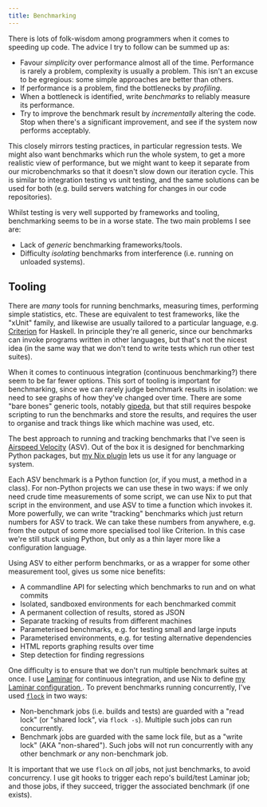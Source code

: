 ```yaml
---
title: Benchmarking
---
```


There is lots of folk-wisdom among programmers when it comes to speeding up
code. The advice I try to follow can be summed up as:

 - Favour *simplicity* over performance almost all of the time. Performance is
   rarely a problem, complexity is usually a problem. This isn't an excuse to be
   egregious: some simple approaches are better than others.
 - If performance is a problem, find the bottlenecks by *profiling*.
 - When a bottleneck is identified, write *benchmarks* to reliably measure its
   performance.
 - Try to improve the benchmark result by *incrementally* altering the code.
   Stop when there's a significant improvement, and see if the system now
   performs acceptably.

This closely mirrors testing practices, in particular regression tests. We might
also want benchmarks which run the whole system, to get a more realistic view of
performance, but we might want to keep it separate from our microbenchmarks so
that it doesn't slow down our iteration cycle. This is similar to integration
testing vs unit testing, and the same solutions can be used for both (e.g. build
servers watching for changes in our code repositories).

Whilst testing is very well supported by frameworks and tooling, benchmarking
seems to be in a worse state. The two main problems I see are:

 - Lack of *generic* benchmarking frameworks/tools.
 - Difficulty *isolating* benchmarks from interference (i.e. running on unloaded
   systems).

## Tooling ##

There are *many* tools for running benchmarks, measuring times, performing
simple statistics, etc. These are equivalent to test frameworks, like the
"xUnit" family, and likewise are usually tailored to a particular language, e.g.
[Criterion](http://www.serpentine.com/criterion/tutorial.html) for Haskell. In
principle they're all generic, since our benchmarks can invoke programs written
in other languages, but that's not the nicest idea (in the same way that we
don't tend to write tests which run other test suites).

When it comes to continuous integration (continuous benchmarking?) there seem to
be far fewer options. This sort of tooling is important for benchmarking, since
we can rarely judge benchmark results in isolation: we need to see graphs of how
they've changed over time. There are some "bare bones" generic tools, notably
[gipeda](https://github.com/nomeata/gipeda), but that still requires bespoke
scripting to run the benchmarks and store the results, and requires the user to
organise and track things like which machine was used, etc.

The best approach to running and tracking benchmarks that I've seen is
[Airspeed Velocity](http://asv.readthedocs.io/en/latest) (ASV). Out of the box
it is designed for benchmarking Python packages, but
[my Nix plugin](http://chriswarbo.net/projects/nixos/asv_benchmarking.html) lets
us use it for any language or system.

Each ASV benchmark is a Python function (or, if you must, a method in a class).
For non-Python projects we can use these in two ways: if we only need crude time
measurements of some script, we can use Nix to put that script in the
environment, and use ASV to time a function which invokes it. More powerfully,
we can write "tracking" benchmarks which just return numbers for ASV to track.
We can take these numbers from anywhere, e.g. from the output of some more
specialised tool like Criterion. In this case we're still stuck using Python,
but only as a thin layer more like a configuration language.

Using ASV to either perform benchmarks, or as a wrapper for some other
measurement tool, gives us some nice benefits:

 - A commandline API for selecting which benchmarks to run and on what commits
 - Isolated, sandboxed environments for each benchmarked commit
 - A permanent collection of results, stored as JSON
 - Separate tracking of results from different machines
 - Parameterised benchmarks, e.g. for testing small and large inputs
 - Parameterised environments, e.g. for testing alternative dependencies
 - HTML reports graphing results over time
 - Step detection for finding regressions

One difficulty is to ensure that we don't run multiple benchmark suites at once.
I use [Laminar](https://laminar.ohwg.net) for continuous integration, and use
Nix to define [my Laminar configuration
](http://chriswarbo.net/git/laminar-config). To prevent benchmarks running
concurrently, I've used
[`flock`](http://man7.org/linux/man-pages/man1/flock.1.html) in two ways:

 - Non-benchmark jobs (i.e. builds and tests) are guarded with a "read lock"
   (or "shared lock", via `flock -s`). Multiple such jobs can run concurrently.
 - Benchmark jobs are guarded with the same lock file, but as a "write lock"
   (AKA "non-shared"). Such jobs will not run concurrently with any other
   benchmark *or* any non-benchmark job.

It is important that we use `flock` on *all* jobs, not just benchmarks, to avoid
concurrency. I use git hooks to trigger each repo's build/test Laminar job; and
those jobs, if they succeed, trigger the associated benchmark (if one exists).
